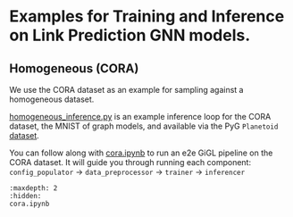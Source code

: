 # Examples for Training and Inference on Link Prediction GNN models.

## Homogeneous (CORA)

We use the CORA dataset as an example for sampling against a homogeneous dataset.

[homogeneous_inference.py](./homogeneous_inference.py) is an example inference loop for the CORA dataset, the MNIST of
graph models, and available via the PyG `Planetoid`
[dataset](https://pytorch-geometric.readthedocs.io/en/2.5.2/generated/torch_geometric.datasets.Planetoid.html#torch_geometric.datasets.Planetoid).

You can follow along with [cora.ipynb](./cora.ipynb) to run an e2e GiGL pipeline on the CORA dataset. It will guide you
through running each component: `config_populator` -> `data_preprocessor` -> `trainer` -> `inferencer`

```{toctree}
:maxdepth: 2
:hidden:
cora.ipynb
```
